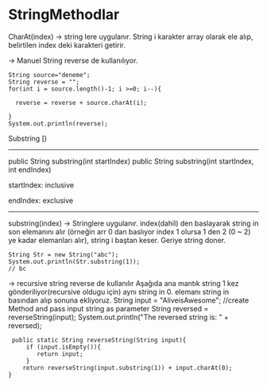 # StringMethodlar
CharAt(index) -> string lere uygulanır. String i karakter array olarak ele alıp, belirtilen index deki karakteri getirir.

 -> Manuel String reverse de kullanılıyor.
	
  
    String source="deneme";
    String reverse = "";
    for(int i = source.length()-1; i >=0; i--){
    
      reverse = reverse + source.charAt(i);
      
    }   
    System.out.println(reverse);
 
 Substring [)
 ***
 public String substring(int startIndex)
 public String substring(int startIndex, int endIndex)
 
 startIndex: inclusive
 
 endIndex: exclusive
 ***
 substring(index) -> Stringlere uygulanır. index(dahil) den baslayarak string in son elemanını alır (örneğin arr 0 dan baslıyor index 1 olursa 1 den 2 (0 ~ 2) ye kadar elemanları alır), string i baştan keser. Geriye string doner.
 
 	String Str = new String("abc");
	System.out.println(Str.substring(1)); 
	// bc
	
 -> recursive string reverse de kullanılır
Aşağıda ana mantık string 1 kez gönderiliyor(recursive oldugu için) aynı string in 0. elemanı string in basından alıp sonuna ekliyoruz.
	 String input = "AliveisAwesome";
  	//create Method and pass input string as parameter
  	String reversed = reverseString(input);
  	System.out.println("The reversed string is: " + reversed);
	
	 public static String reverseString(String input){
		 if (input.isEmpty()){
			return input;
		 }
  		return reverseString(input.substring(1)) + input.charAt(0);
 	}
